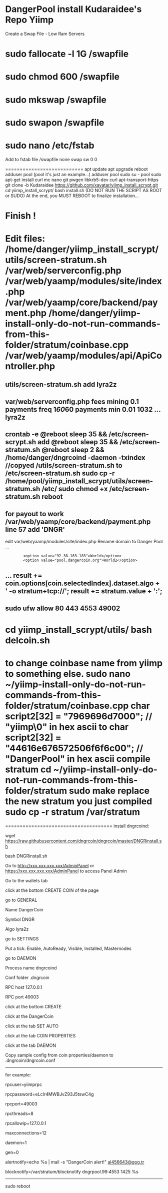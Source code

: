 DangerPool 
install Kudaraidee's Repo Yiimp
==================================
Create a Swap File - Low Ram Servers
# sudo fallocate -l 1G /swapfile
# sudo chmod 600 /swapfile
# sudo mkswap /swapfile
# sudo swapon /swapfile
# sudo nano /etc/fstab

Add to fstab file
/swapfile   none    swap    sw    0   0

===========================
apt update
    apt upgrade
    reboot
    adduser pool (pool it's just an example...)
    adduser pool sudo
    su - pool
    sudo apt-get install curl mc nano git pwgen libkrb5-dev curl apt-transport-https
    git clone -b Kudaraidee https://github.com/xavatar/yiimp_install_scrypt.git
    cd yiimp_install_scrypt/
    bash install.sh (DO NOT RUN THE SCRIPT AS ROOT or SUDO)
    At the end, you MUST REBOOT to finalize installation...

Finish !
========================
Edit files:
/home/danger/yiimp_install_scrypt/utils/screen-stratum.sh
/var/web/serverconfig.php
/var/web/yaamp/modules/site/index.php
/var/web/yaamp/core/backend/payment.php
/home/danger/yiimp-install-only-do-not-run-commands-from-this-folder/stratum/coinbase.cpp
/var/web/yaamp/modules/api/ApiController.php
=============================================================


utils/screen-stratum.sh
add lyra2z
-------
var/web/serverconfig.php
fees mining 0.1
payments freq 1*60*60
payments min 0.01
1032 ... lyra2z
------
crontab -e
@reboot sleep 35 && /etc/screen-scrypt.sh
add
@reboot sleep 35 && /etc/screen-stratum.sh
@reboot sleep 2 && /home/danger/dngrcoind -daemon -txindex
//copyed /utils/screen-stratum.sh to /etc/screen-stratum.sh
sudo cp -r /home/pool/yiimp_install_scrypt/utils/screen-stratum.sh /etc/
sudo chmod +x /etc/screen-stratum.sh
reboot
-------------------
for payout to work
/var/web/yaamp/core/backend/payment.php
line 57 add 'DNGR'
--------------
edit var/web/yaamp/modules/site/index.php
Rename domain to Danger Pool
...
<!-- Add your stratum locations here -->
			<option value="92.38.163.183">World</option>
			<option value="pool.dangercoin.org">World2</option> 
...
result += coin.options[coin.selectedIndex].dataset.algo + ' -o stratum+tcp://';
    result += stratum.value + ':';
--------------
sudo ufw allow 80 443 4553 49002
-------------------
cd yiimp_install_scrypt/utils/
bash delcoin.sh
==============
to change coinbase name from yiimp to something else. 
sudo nano ~/yiimp-install-only-do-not-run-commands-from-this-folder/stratum/coinbase.cpp
char script2[32] = "7969696d7000"; // "yiimp\0" in hex ascii
to char script2[32] = "44616e676572506f6f6c00"; // "DangerPool" in hex ascii
 compile stratum
cd ~/yiimp-install-only-do-not-run-commands-from-this-folder/stratum
sudo make
replace the new stratum you just compiled
sudo cp -r stratum /var/stratum
================================
=====================================
install dngrcoind:

wget https://raw.githubusercontent.com/dngrcoin/dngrcoin/master/DNGRinstall.sh

bash DNGRinstall.sh

Go to http://xxx.xxx.xxx.xxx/AdminPanel or https://xxx.xxx.xxx.xxx/AdminPanel to access Panel Admin

Go to the wallets tab

click at the bottom CREATE COIN of the page

go to GENERAL

Name DangerCoin

Symbol  DNGR

Algo  lyra2z

go to SETTINGS

Put a tick: Enable, AutoReady, Visible, Installed, Masternodes

go to DAEMON

Process name dngrcoind

Conf folder .dngrcoin

RPC host 127.0.0.1

RPC port 49003

click at the bottom CREATE

click at the DangerCoin

click at the tab SET AUTO

click at the tab COIN PROPERTIES

click at the tab DAEMON

Copy sample config from coin properties/daemon to .dngrcoin/dngrcoin.conf

--------------------------

for example:

rpcuser=yiimprpc

rpcpassword=eLcIr4MWBJvZ93J5tswC4g

rpcport=49003

rpcthreads=8

rpcallowip=127.0.0.1

maxconnections=12

daemon=1

gen=0

alertnotify=echo %s | mail -s "DangerCoin alert!" al456643@gog.tr

blocknotify=/var/stratum/blocknotify dngrpool.99:4553 1425 %s

---------------------------
sudo reboot

